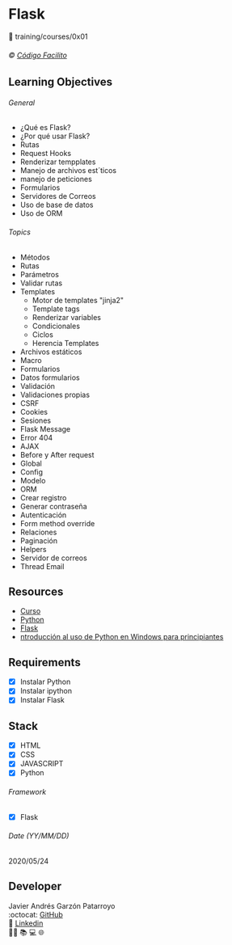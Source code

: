 # Flask
:open_file_folder: training/courses/0x01

###### :copyright: [Código Facilito](https://codigofacilito.com/)

## Learning Objectives
###### General
* ¿Qué es Flask?
* ¿Por qué usar Flask?
* Rutas
* Request Hooks
* Renderizar tempplates
* Manejo de archivos est´ticos
* manejo de peticiones
* Formularios
* Servidores de Correos
* Uso de base de datos
* Uso de ORM
###### Topics
* Métodos
* Rutas
* Parámetros
* Validar rutas
* Templates
  - Motor de templates "jinja2"
  - Template tags
  - Renderizar variables
  - Condicionales
  - Ciclos
  - Herencia Templates
* Archivos estáticos
* Macro
* Formularios
* Datos formularios
* Validación
* Validaciones propias
* CSRF
* Cookies
* Sesiones
* Flask Message
* Error 404
* AJAX
* Before y After request
* Global
* Config
* Modelo
* ORM
* Crear registro
* Generar contraseña
* Autenticación
* Form method override
* Relaciones
* Paginación
* Helpers
* Servidor de correos
* Thread Email

## Resources
* [Curso](https://www.youtube.com/playlist?list=PLagErt3C7iltAydvN6SgCVKsOH4xQQKsk)
* [Python](https://www.python.org/)
* [Flask](https://flask.palletsprojects.com)
* [ntroducción al uso de Python en Windows para principiantes](https://docs.microsoft.com/es-es/windows/python/beginners)

## Requirements
* [x] Instalar Python
* [x] Instalar ipython
* [x] Instalar Flask

## Stack
* [x] HTML
* [x] CSS
* [x] JAVASCRIPT
* [x] Python
###### Framework
* [x] Flask

###### Date (YY/MM/DD)
2020/05/24

## Developer
Javier Andrés Garzón Patarroyo  
:octocat: [GitHub](https://github.com/javierandresgp/)  
:link: [Linkedin](https://www.linkedin.com/in/javierandresgp/)  
:man_technologist: :books: :computer: :globe_with_meridians: